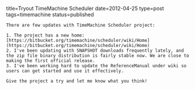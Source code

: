 title=Tryout TimeMachine Scheduler
date=2012-04-25
type=post
tags=timemachine
status=published
~~~~~~
There are few updates with TimeMachine Scheduler project:

1. The project has a new home: 
[https://bitbucket.org/timemachine/scheduler/wiki/Home](https://bitbucket.org/timemachine/scheduler/wiki/Home) 
2. I've been updating with SNAPSHOT downloads frequently lately, and the zip file binary distribution is fairly stable now. We are close to making the first official release.
3. I've been working hard to update the ReferenceManual under wiki so users can get started and use it effectively.

Give the project a try and let me know what you think!
